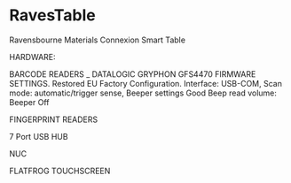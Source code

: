 # RavesTable
Ravensbourne Materials Connexion Smart Table 


HARDWARE:

BARCODE READERS _ DATALOGIC GRYPHON GFS4470
FIRMWARE SETTINGS. Restored EU Factory Configuration. Interface: USB-COM, Scan mode: automatic/trigger sense, Beeper settings Good Beep read volume: Beeper Off

FINGERPRINT READERS

7 Port USB HUB

NUC

FLATFROG TOUCHSCREEN
